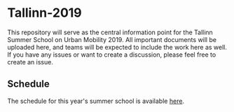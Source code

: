 # Tallinn-2019
This repository will serve as the central information point for the Tallinn Summer School on Urban Mobility 2019. All important documents will be uploaded here, and teams will be expected to include the work here as well. If you have any issues or want to create a discussion, please feel free to create an issue.

## Schedule
The schedule for this year's summer school is available [here](/important_documents/eit-urban-mobillity-schedule.xlsx).
